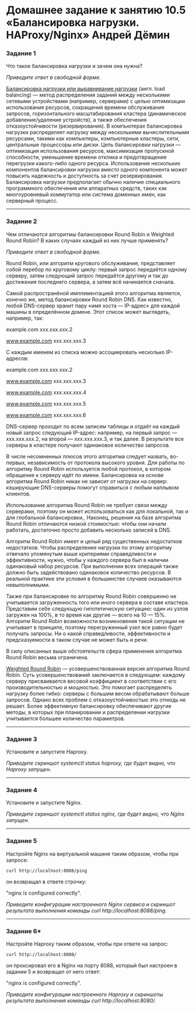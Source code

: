 # Домашнее задание к занятию 10.5 «Балансировка нагрузки. HAProxy/Nginx» Андрей Дёмин

### Задание 1

Что такое балансировка нагрузки и зачем она нужна? 

*Приведите ответ в свободной форме.*

<ins>Балансировка нагрузки или выравнивание нагрузки</ins> (англ. load balancing) — метод распределения заданий между несколькими сетевыми устройствами (например, серверами) с целью оптимизации использования ресурсов, сокращения времени обслуживания запросов, горизонтального масштабирования кластера (динамическое добавление/удаление устройств), а также обеспечения отказоустойчивости (резервирования).
В компьютерах балансировка нагрузки распределяет нагрузку между несколькими вычислительными ресурсами, такими как компьютеры, компьютерные кластеры, сети, центральные процессоры или диски. Цель балансировки нагрузки — оптимизация использования ресурсов, максимизация пропускной способности, уменьшение времени отклика и предотвращение перегрузки какого-либо одного ресурса. Использование нескольких компонентов балансировки нагрузки вместо одного компонента может повысить надежность и доступность за счет резервирования. Балансировка нагрузки предполагает обычно наличие специального программного обеспечения или аппаратных средств, таких как многоуровневый коммутатор или система доменных имен, как серверный процесс.

---

### Задание 2

Чем отличаются алгоритмы балансировки Round Robin и Weighted Round Robin? В каких случаях каждый из них лучше применять? 

*Приведите ответ в свободной форме.*

Round Robin, или алгоритм кругового обслуживания, представляет собой перебор по круговому циклу: первый запрос передаётся одному серверу, затем следующий запрос передаётся другому и так до достижения последнего сервера, а затем всё начинается сначала.

Самой распространёной имплементацией этого алгоритма является, конечно же, метод балансировки Round Robin DNS. Как известно, любой DNS-сервер хранит пару «имя хоста — IP-адрес» для каждой машины в определённом домене. Этот список может выглядеть, например, так:

example.com	xxx.xxx.xxx.2

www.example.com	xxx.xxx.xxx.3

С каждым именем из списка можно ассоциировать несколько IP-адресов:

example.com	xxx.xxx.xxx.2

www.example.com	xxx.xxx.xxx.3

www.example.com	xxx.xxx.xxx.4

www.example.com	xxx.xxx.xxx.5

www.example.com	xxx.xxx.xxx.6

DNS-сервер проходит по всем записям таблицы и отдаёт на каждый новый запрос следующий IP-адрес: например, на первый запрос — xxx.xxx.xxx.2, на второй — ххх.ххх.ххх.3, и так далее. В результате все серверы в кластере получают одинаковое количество запросов.

В числе несомненных плюсов этого алгоритма следует назвать, во-первых, независимость от протокола высокого уровня. Для работы по алгоритму Round Robin используется любой протокол, в котором обращение к серверу идёт по имени.
Балансировка на основе алгоритма Round Robin никак не зависит от нагрузки на сервер: кэширующие DNS-серверы помогут справиться с любым наплывом клиентов.

Использование алгоритма Round Robin не требует связи между серверами, поэтому он может использоваться как для локальной, так и для глобальной балансировки,.
Наконец, решения на базе алгоритма Round Robin отличаются низкой стоимостью: чтобы они начали работать, достаточно просто добавить несколько записей в DNS.

Алгоритм Round Robin имеет и целый ряд существенных недостатков недостатков. Чтобы распределение нагрузки по этому алгоритму отвечало упомянутым выше критериями справедливости и эффективности, нужно, чтобы у каждого сервера был в наличии одинаковый набор ресурсов. При выполнении всех операций также должно быть задействовано одинаковое количество ресурсов. В реальной практике эти условия в большинстве случаев оказываются невыполнимыми.

Также при балансировке по алгоритму Round Robin совершенно не учитывается загруженность того или иного сервера в составе кластера. Представим себе следующую гипотетическую ситуацию: один из узлов загружен на 100%, в то время как другие — всего на 10 — 15%. Алгоритм Round Robin возможности возникновения такой ситуации не учитывает в принципе, поэтому перегруженный узел все равно будет получать запросы. Ни о какой справедливости, эффективности и предсказуемости в таком случае не может быть и речи.

В силу описанных выше обстоятельств сфера применения алгоритма Round Robin весьма ограничена.

<ins>Weighted Round Robin</ins> — усовершенствованная версия алгоритма Round Robin. Суть усовершенствований заключается в следующем: каждому серверу присваивается весовой коэффициент в соответствии с его производительностью и мощностью. Это помогает распределять нагрузку более гибко: серверы с большим весом обрабатывают больше запросов. Однако всех проблем с отказоустойчивостью это отнюдь не решает. Более эффективную балансировку обеспечивают другие методы, в которых при планировании и распределении нагрузки учитывается большее количество параметров.

---

### Задание 3

Установите и запустите Haproxy.

*Приведите скриншот systemctl status haproxy, где будет видно, что Haproxy запущен.*

---

### Задание 4

Установите и запустите Nginx.

*Приведите скриншот systemctl status nginx, где будет видно, что Nginx запущен.*

---

### Задание 5

Настройте Nginx на виртуальной машине таким образом, чтобы при запросе:

`curl http://localhost:8088/ping`

он возвращал в ответе строчку: 

"nginx is configured correctly".

*Приведите конфигурации настроенного Nginx сервиса и скриншот результата выполнения команды curl http://localhost:8088/ping.*

---
### Задание 6*

Настройте Haproxy таким образом, чтобы при ответе на запрос:

`curl http://localhost:8080/`

он проксировал его в Nginx на порту 8088, который был настроен в задании 5 и возвращал от него ответ: 

"nginx is configured correctly". 

*Приведите конфигурации настроенного Haproxy и скриншоты результата выполнения команды curl http://localhost:8080/.*
